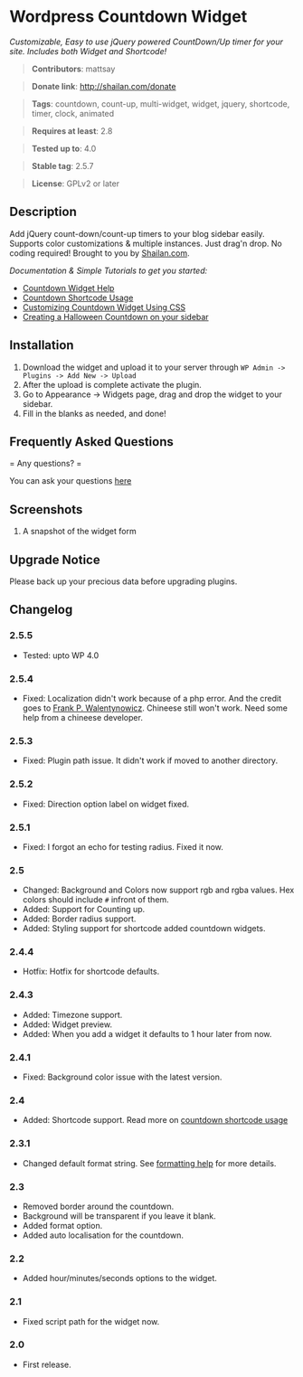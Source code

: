 # Wordpress Countdown Widget

*Customizable, Easy to use jQuery powered CountDown/Up timer for your site. Includes both Widget and Shortcode!*

>**Contributors**: mattsay

>**Donate link**: http://shailan.com/donate

>**Tags**: countdown, count-up, multi-widget, widget, jquery, shortcode, timer, clock, animated

>**Requires at least**: 2.8

>**Tested up to**: 4.0

>**Stable tag**: 2.5.7

>**License**: GPLv2 or later



## Description 

Add jQuery count-down/count-up timers to your blog sidebar easily. Supports color customizations & multiple instances. Just drag'n drop. No coding required! Brought to you by [Shailan.com](http://shailan.com/).

*Documentation & Simple Tutorials to get you started:*

* [Countdown Widget Help](http://shailan.com/wordpress/plugins/countdown/help/)
* [Countdown Shortcode Usage](http://shailan.com/2276/how-to-add-a-countdown-to-your-post-using-shortcode/)
* [Customizing Countdown Widget Using CSS](http://shailan.com/1825/customizing-countdown-widget-using-css/)
* [Creating a Halloween Countdown on your sidebar](http://shailan.com/4621/get-halloween-countdown-ready/)

## Installation 

1. Download the widget and upload it to your server through `WP Admin -> Plugins -> Add New -> Upload`
1. After the upload is complete activate the plugin.
1. Go to Appearance -> Widgets page, drag and drop the widget to your sidebar.
1. Fill in the blanks as needed, and done!

## Frequently Asked Questions 

= Any questions? =

You can ask your questions [here](http://shailan.com/wordpress/plugins/countdown/help/)

## Screenshots 

1. A snapshot of the widget form

## Upgrade Notice 

Please back up your precious data before upgrading plugins.

## Changelog 

### 2.5.5 
* Tested: upto WP 4.0

### 2.5.4
* Fixed: Localization didn't work because of a php error. And the credit goes to [Frank P. Walentynowicz](http://wordpress.org/support/profile/frankpw). Chineese still won't work. Need some help from a chineese developer.

### 2.5.3 
* Fixed: Plugin path issue. It didn't work if moved to another directory.

### 2.5.2 
* Fixed: Direction option label on widget fixed.

### 2.5.1 
* Fixed: I forgot an echo for testing radius. Fixed it now.

### 2.5 
* Changed: Background and Colors now support rgb and rgba values. Hex colors should include `#` infront of them.
* Added: Support for Counting up.
* Added: Border radius support.
* Added: Styling support for shortcode added countdown widgets.

### 2.4.4 
* Hotfix: Hotfix for shortcode defaults.

### 2.4.3 
* Added: Timezone support.
* Added: Widget preview.
* Added: When you add a widget it defaults to 1 hour later from now.

### 2.4.1 
* Fixed: Background color issue with the latest version.

### 2.4 
* Added: Shortcode support. Read more on [countdown shortcode usage](http://shailan.com/2276/how-to-add-a-countdown-to-your-post-using-shortcode/)

### 2.3.1 
* Changed default format string. See [formatting help](http://shailan.com/wordpress/plugins/countdown/help/#format) for more details.

### 2.3 
* Removed border around the countdown.
* Background will be transparent if you leave it blank.
* Added format option.
* Added auto localisation for the countdown.

### 2.2 
* Added hour/minutes/seconds options to the widget.

### 2.1 
* Fixed script path for the widget now.

### 2.0 
* First release.
